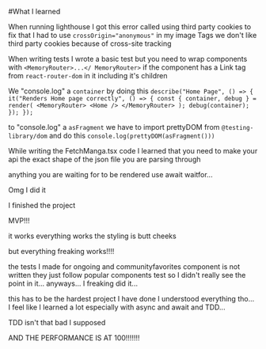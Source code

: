 #What I learned

When running lighthouse I got this error called using third party cookies to fix that I had to use `crossOrigin="anonymous"` in my image Tags we don't like third party cookies because of cross-site tracking

When writing tests I wrote a basic test but you need to wrap components with `<MemoryRouter>...</ MemoryRouter>` if the component has a Link tag from `react-router-dom` in it including it's children

We "console.log" a `container` by doing this
`describe("Home Page", () => {
  it("Renders Home page correctly", () => {
    const { container, debug } = render(
      <MemoryRouter>
        <Home />
      </MemoryRouter>
    );
    debug(container);
  });
});`

to "console.log" a `asFragment` we have to import prettyDOM from `@testing-library/dom` and do this
`console.log(prettyDOM(asFragment()))`

While writing the FetchManga.tsx code I learned that you need to make your api the exact shape of the json file you are parsing through

anything you are waiting for to be rendered use await waitfor...

Omg I did it

I finished the project

MVP!!!

it works everything works the styling is butt cheeks

but everything freaking works!!!!

the tests I made for ongoing and communityfavorites component is not written they just follow popular components test so I didn't really see the point in it... anyways... I freaking did it...

this has to be the hardest project I have done I understood everything tho... I feel like I learned a lot especially with async and await and TDD...

TDD isn't that bad I supposed

AND THE PERFORMANCE IS AT 100!!!!!!!
